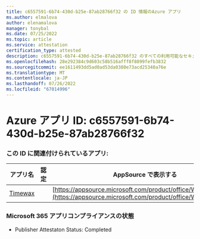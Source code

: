 ```yaml
---
title: c6557591-6b74-430d-b25e-87ab28766f32 の ID 情報のAzure アプリ
ms.author: elmalova
author: elenamalova
manager: tonybal
ms.date: 07/25/2022
ms.topic: article
ms.service: attestation
certification_type: attested
description: c6557591-6b74-430d-b25e-87ab28766f32 のすべての利用可能なセキュリティとコンプライアンス情報。
ms.openlocfilehash: 28e292384c9d603c58b516afff8f8899fefb3832
ms.sourcegitcommit: ee1611493dd5ad0ad53da0380e73acd25340a76e
ms.translationtype: MT
ms.contentlocale: ja-JP
ms.lasthandoff: 07/26/2022
ms.locfileid: "67014996"
---
```

# <a name="azure-app-id-c6557591-6b74-430d-b25e-87ab28766f32"></a>Azure アプリ ID: c6557591-6b74-430d-b25e-87ab28766f32


### <a name="apps-associated-with-this-id"></a>この ID に関連付けられているアプリ:
| **アプリ名** | **認定** | **AppSource で表示する** |
|--------------|---------------|-----------------------|
| [Timewax](../forward/WA200004428.md) |  | [https://appsource.microsoft.com/product/office/WA200004428](https://appsource.microsoft.com/product/office/WA200004428) |

### <a name="microsoft-365-app-compliance-status"></a>Microsoft 365 アプリコンプライアンスの状態
- Publisher Attestaton Status: Completed
